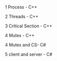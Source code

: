 1 Process - C++

2 Threads - C++

3 Critical Section - C++

4 Mutex - C++

4 Mutex and CS- C#

5 client and server - C#
